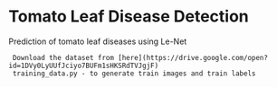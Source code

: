 # Tomato Leaf Disease Detection
Prediction of tomato leaf diseases using Le-Net 

     Download the dataset from [here](https://drive.google.com/open?id=1DVy0LyUUfJciyo7BUFm1sHKSRdTVJgjF)
     training_data.py - to generate train images and train labels
